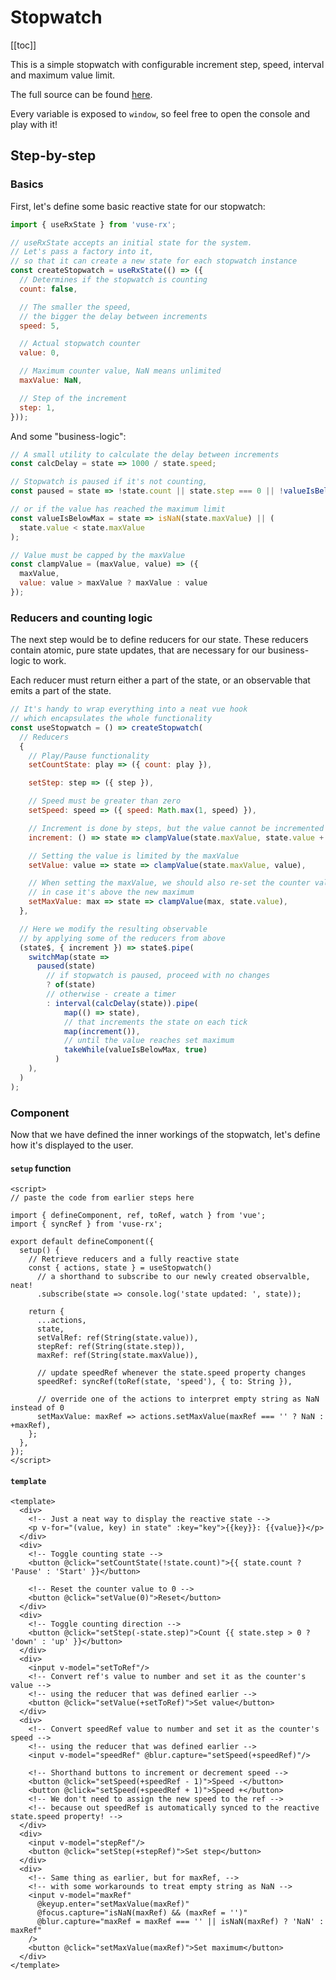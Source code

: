 # Stopwatch

[[toc]]

This is a simple stopwatch with configurable increment step, speed, interval and maximum value limit.

<ClientOnly>
  <StopwatchDemo/>
</ClientOnly>

The full source can be found [here](https://github.com/Raiondesu/vuse-rx/blob/main/docs/.vitepress/theme/recipes/stopwatch.vue).

Every variable is exposed to `window`, so feel free to open the console and play with it!

## Step-by-step

### Basics

First, let's define some basic reactive state for our stopwatch:

```js
import { useRxState } from 'vuse-rx';

// useRxState accepts an initial state for the system.
// Let's pass a factory into it,
// so that it can create a new state for each stopwatch instance
const createStopwatch = useRxState(() => ({
  // Determines if the stopwatch is counting
  count: false,

  // The smaller the speed,
  // the bigger the delay between increments
  speed: 5,

  // Actual stopwatch counter
  value: 0,

  // Maximum counter value, NaN means unlimited
  maxValue: NaN,

  // Step of the increment
  step: 1,
}));
```

And some "business-logic":

```js
// A small utility to calculate the delay between increments
const calcDelay = state => 1000 / state.speed;

// Stopwatch is paused if it's not counting,
const paused = state => !state.count || state.step === 0 || !valueIsBelowMax(state);

// or if the value has reached the maximum limit
const valueIsBelowMax = state => isNaN(state.maxValue) || (
  state.value < state.maxValue
);

// Value must be capped by the maxValue
const clampValue = (maxValue, value) => ({
  maxValue,
  value: value > maxValue ? maxValue : value
});
```

### Reducers and counting logic

The next step would be to define reducers for our state.
These reducers contain atomic, pure state updates,
that are necessary for our business-logic to work.

Each reducer must return either a part of the state,
or an observable that emits a part of the state.

```js
// It's handy to wrap everything into a neat vue hook
// which encapsulates the whole functionality
const useStopwatch = () => createStopwatch(
  // Reducers
  {
    // Play/Pause functionality
    setCountState: play => ({ count: play }),

    setStep: step => ({ step }),

    // Speed must be greater than zero
    setSpeed: speed => ({ speed: Math.max(1, speed) }),

    // Increment is done by steps, but the value cannot be incremented above the maximum
    increment: () => state => clampValue(state.maxValue, state.value + state.step),

    // Setting the value is limited by the maxValue
    setValue: value => state => clampValue(state.maxValue, value),

    // When setting the maxValue, we should also re-set the counter value,
    // in case it's above the new maximum
    setMaxValue: max => state => clampValue(max, state.value),
  },

  // Here we modify the resulting observable
  // by applying some of the reducers from above
  (state$, { increment }) => state$.pipe(
    switchMap(state =>
      paused(state)
        // if stopwatch is paused, proceed with no changes
        ? of(state)
        // otherwise - create a timer
        : interval(calcDelay(state)).pipe(
            map(() => state),
            // that increments the state on each tick
            map(increment()),
            // until the value reaches set maximum
            takeWhile(valueIsBelowMax, true)
          )
    ),
  )
);
```

### Component

Now that we have defined the inner workings of the stopwatch,
let's define how it's displayed to the user.

#### `setup` function

```vue {5,9-12,21,22}
<script>
// paste the code from earlier steps here

import { defineComponent, ref, toRef, watch } from 'vue';
import { syncRef } from 'vuse-rx';

export default defineComponent({
  setup() {
    // Retrieve reducers and a fully reactive state
    const { actions, state } = useStopwatch()
      // a shorthand to subscribe to our newly created observalble, neat!
      .subscribe(state => console.log('state updated: ', state));

    return {
      ...actions,
      state,
      setValRef: ref(String(state.value)),
      stepRef: ref(String(state.step)),
      maxRef: ref(String(state.maxValue)),

      // update speedRef whenever the state.speed property changes
      speedRef: syncRef(toRef(state, 'speed'), { to: String }),

      // override one of the actions to interpret empty string as NaN instead of 0
      setMaxValue: maxRef => actions.setMaxValue(maxRef === '' ? NaN : +maxRef),
    };
  },
});
</script>
```

#### `template`

```vue
<template>
  <div>
    <!-- Just a neat way to display the reactive state -->
    <p v-for="(value, key) in state" :key="key">{{key}}: {{value}}</p>
  </div>
  <div>
    <!-- Toggle counting state -->
    <button @click="setCountState(!state.count)">{{ state.count ? 'Pause' : 'Start' }}</button>

    <!-- Reset the counter value to 0 -->
    <button @click="setValue(0)">Reset</button>
  </div>
  <div>
    <!-- Toggle counting direction -->
    <button @click="setStep(-state.step)">Count {{ state.step > 0 ? 'down' : 'up' }}</button>
  </div>
  <div>
    <input v-model="setToRef"/>
    <!-- Convert ref's value to number and set it as the counter's value -->
    <!-- using the reducer that was defined earlier -->
    <button @click="setValue(+setToRef)">Set value</button>
  </div>
  <div>
    <!-- Convert speedRef value to number and set it as the counter's speed -->
    <!-- using the reducer that was defined earlier -->
    <input v-model="speedRef" @blur.capture="setSpeed(+speedRef)"/>

    <!-- Shorthand buttons to increment or decrement speed -->
    <button @click="setSpeed(+speedRef - 1)">Speed -</button>
    <button @click="setSpeed(+speedRef + 1)">Speed +</button>
    <!-- We don't need to assign the new speed to the ref -->
    <!-- because out speedRef is automatically synced to the reactive state.speed property! -->
  </div>
  <div>
    <input v-model="stepRef"/>
    <button @click="setStep(+stepRef)">Set step</button>
  </div>
  <div>
    <!-- Same thing as earlier, but for maxRef, -->
    <!-- with some workarounds to treat empty string as NaN -->
    <input v-model="maxRef"
      @keyup.enter="setMaxValue(maxRef)"
      @focus.capture="isNaN(maxRef) && (maxRef = '')"
      @blur.capture="maxRef = maxRef === '' || isNaN(maxRef) ? 'NaN' : maxRef"
    />
    <button @click="setMaxValue(maxRef)">Set maximum</button>
  </div>
</template>
```
